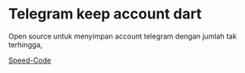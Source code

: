 # Telegram keep account dart

Open source untuk menyimpan account telegram dengan jumlah tak terhingga, 


[Speed-Code](https://www.youtube.com/channel/UC928-F8HenjZD1zNdMY42vA)